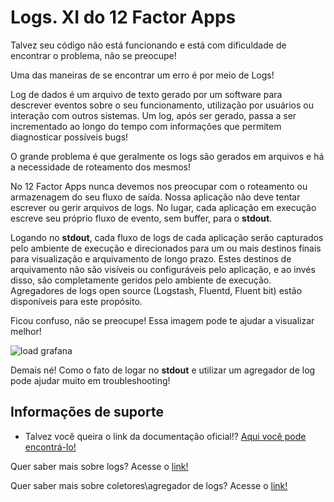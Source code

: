 # Logs. XI do 12 Factor Apps

Talvez seu código não está funcionando e está com dificuldade de encontrar o problema, não se preocupe!

Uma das maneiras de se encontrar um erro é por meio de Logs!

Log de dados é um arquivo de texto gerado por um software para descrever eventos sobre o seu funcionamento, 
utilização por usuários ou interação com outros sistemas. Um log, após ser gerado, passa a ser incrementado ao 
longo do tempo com informações que permitem diagnosticar possíveis bugs!

O grande problema é que geralmente os logs são gerados em arquivos e há a necessidade de roteamento dos mesmos!

No 12 Factor Apps nunca devemos nos preocupar com o roteamento ou armazenagem do seu fluxo de saída. Nossa aplicação não 
deve tentar escrever ou gerir arquivos de logs. No lugar, cada aplicação em execução escreve seu próprio fluxo de evento, 
sem buffer, para o **stdout**.

Logando no **stdout**, cada fluxo de logs de cada aplicação serão capturados pelo ambiente de execução e direcionados 
para um ou mais destinos finais para visualização e arquivamento de longo prazo. Estes destinos de arquivamento não são 
visíveis ou configuráveis pelo aplicação, e ao invés disso, são completamente geridos pelo ambiente de execução. Agregadores 
de logs open source (Logstash, Fluentd, Fluent bit) estão disponíveis para este propósito.

Ficou confuso, não se preocupe! Essa imagem pode te ajudar a visualizar melhor!

![load grafana](../../images/twelve-factor-app-logs.png "Agregador de logs")

Demais né! Como o fato de logar no **stdout** e utilizar um agregador de log pode ajudar muito em troubleshooting!

## Informações de suporte

* Talvez você queira o link da documentação oficial!? [Aqui você pode encontrá-lo!](https://12factor.net/pt_br/logs)

Quer saber mais sobre logs? Acesse o [link!](https://docs.spring.io/spring-boot/docs/current/reference/html/spring-boot-features.html#boot-features-logging)

Quer saber mais sobre coletores\agregador de logs? Acesse o [link!](https://opensource.com/article/18/9/open-source-log-aggregation-tools)
